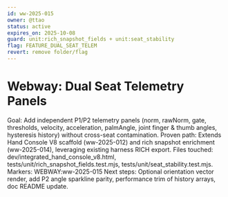 ```yaml
---
id: ww-2025-015
owner: @ttao
status: active
expires_on: 2025-10-08
guard: unit:rich_snapshot_fields + unit:seat_stability
flag: FEATURE_DUAL_SEAT_TELEM
revert: remove folder/flag
---
```


# Webway: Dual Seat Telemetry Panels

Goal: Add independent P1/P2 telemetry panels (norm, rawNorm, gate, thresholds, velocity, acceleration, palmAngle, joint finger & thumb angles, hysteresis history) without cross-seat contamination.
Proven path: Extends Hand Console V8 scaffold (ww-2025-012) and rich snapshot enrichment (ww-2025-014), leveraging existing harness RICH export.
Files touched: dev/integrated_hand_console_v8.html, tests/unit/rich_snapshot_fields.test.mjs, tests/unit/seat_stability.test.mjs.
Markers: WEBWAY:ww-2025-015
Next steps: Optional orientation vector render, add P2 angle sparkline parity, performance trim of history arrays, doc README update.
